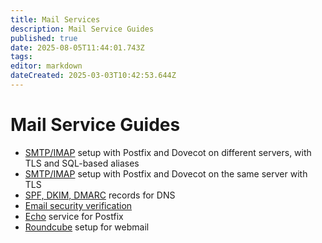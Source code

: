 ```yaml
---
title: Mail Services
description: Mail Service Guides
published: true
date: 2025-08-05T11:44:01.743Z
tags: 
editor: markdown
dateCreated: 2025-03-03T10:42:53.644Z
---
```


# Mail Service Guides

- [SMTP/IMAP](/mail/smtp-imap) setup with Postfix and Dovecot on different servers, with TLS and SQL-based aliases
- [SMTP/IMAP](/mail/smtp-imap-single-server) setup with Postfix and Dovecot on the same server with TLS
- [SPF, DKIM, DMARC](/mail/dns-records) records for DNS
- [Email security verification](/mail/verification)
- [Echo](/mail/echo) service for Postfix
- [Roundcube](/mail/roundcube) setup for webmail